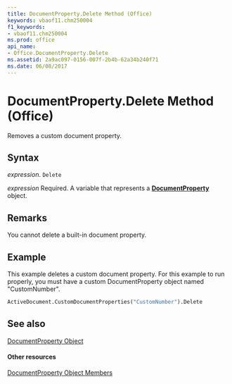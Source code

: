 ```yaml
---
title: DocumentProperty.Delete Method (Office)
keywords: vbaof11.chm250004
f1_keywords:
- vbaof11.chm250004
ms.prod: office
api_name:
- Office.DocumentProperty.Delete
ms.assetid: 2a9ac097-0156-007f-2b4b-62a34b240f71
ms.date: 06/08/2017
---
```



# DocumentProperty.Delete Method (Office)

Removes a custom document property.


## Syntax

 _expression_. `Delete`

 _expression_ Required. A variable that represents a **[DocumentProperty](documentproperty-object-office.md)** object.


## Remarks

You cannot delete a built-in document property.


## Example

This example deletes a custom document property. For this example to run properly, you must have a custom DocumentProperty object named "CustomNumber".


```vb
ActiveDocument.CustomDocumentProperties("CustomNumber").Delete
```


## See also


[DocumentProperty Object](documentproperty-object-office.md)
#### Other resources


[DocumentProperty Object Members](documentproperty-members-office.md)

